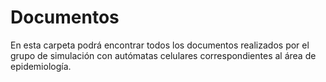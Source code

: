 # Documentos
En esta carpeta podrá encontrar todos los documentos realizados por el grupo de simulación con autómatas celulares correspondientes al área de epidemiología.